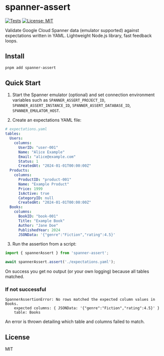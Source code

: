 # spanner-assert

[![Tests](https://github.com/nu0ma/spanner-assert/actions/workflows/test.yml/badge.svg)](https://github.com/nu0ma/spanner-assert/actions/workflows/test.yml)
[![License: MIT](https://img.shields.io/badge/License-MIT-yellow.svg)](https://opensource.org/licenses/MIT)

Validate Google Cloud Spanner data (emulator supported) against expectations written in YAML. Lightweight Node.js library, fast feedback loops.

## Install

```bash
pnpm add spanner-assert
```

## Quick Start

1) Start the Spanner emulator (optional) and set connection environment variables such as `SPANNER_ASSERT_PROJECT_ID`, `SPANNER_ASSERT_INSTANCE_ID`, `SPANNER_ASSERT_DATABASE_ID`, `SPANNER_EMULATOR_HOST`.

2) Create an expectations YAML file:

```yaml
# expectations.yaml
tables:
  Users:
    columns:
      UserID: "user-001"
      Name: "Alice Example"
      Email: "alice@example.com"
      Status: 1
      CreatedAt: "2024-01-01T00:00:00Z"
  Products:
    columns:
      ProductID: "product-001"
      Name: "Example Product"
      Price: 1999
      IsActive: true
      CategoryID: null
      CreatedAt: "2024-01-01T00:00:00Z"
  Books:
    columns:
      BookID: "book-001"
      Title: "Example Book"
      Author: "Jane Doe"
      PublishedYear: 2024
      JSONData: '{"genre":"Fiction","rating":4.5}'
```

3) Run the assertion from a script:

```ts
import { spannerAssert } from 'spanner-assert';

await spannerAssert.assert('./expectations.yaml');
```

On success you get no output (or your own logging) because all tables matched.

### If not successful

```text
SpannerAssertionError: No rows matched the expected column values in Books.
    expected columns: { JSONData: '{"genre":"Fiction","rating":4.5}' }
    table: Books
```

An error is thrown detailing which table and columns failed to match.

## License

MIT
